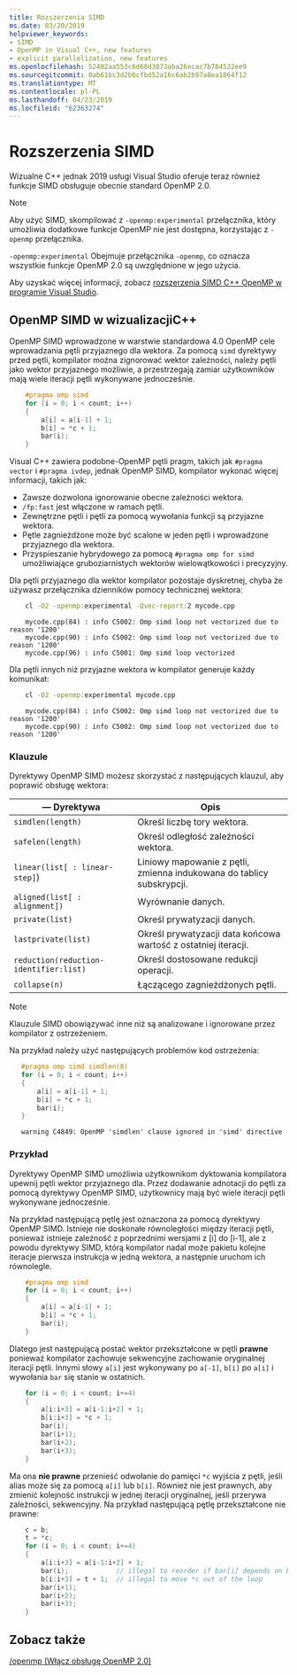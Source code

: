 ```yaml
---
title: Rozszerzenia SIMD
ms.date: 03/20/2019
helpviewer_keywords:
- SIMD
- OpenMP in Visual C++, new features
- explicit parallelization, new features
ms.openlocfilehash: 52402aa553c6d68d3073aba26ecac7b784522ee9
ms.sourcegitcommit: 0ab61bc3d2b6cfbd52a16c6ab2b97a8ea1864f12
ms.translationtype: MT
ms.contentlocale: pl-PL
ms.lasthandoff: 04/23/2019
ms.locfileid: "62363274"
---
```

# <a name="simd-extension"></a>Rozszerzenia SIMD

Wizualne C++ jednak 2019 usługi Visual Studio oferuje teraz również funkcje SIMD obsługuje obecnie standard OpenMP 2.0.

> [!NOTE]
> Aby użyć SIMD, skompilować z `-openmp:experimental` przełącznika, który umożliwia dodatkowe funkcje OpenMP nie jest dostępna, korzystając z `-openmp` przełącznika.
>
> `-openmp:experimental` Obejmuje przełącznika `-openmp`, co oznacza wszystkie funkcje OpenMP 2.0 są uwzględnione w jego użycia.

Aby uzyskać więcej informacji, zobacz [rozszerzenia SIMD C++ OpenMP w programie Visual Studio](https://devblogs.microsoft.com/cppblog/simd-extension-to-c-openmp-in-visual-studio/).

## <a name="openmp-simd-in-visual-c"></a>OpenMP SIMD w wizualizacjiC++

OpenMP SIMD wprowadzone w warstwie standardowa 4.0 OpenMP cele wprowadzania pętli przyjaznego dla wektora. Za pomocą `simd` dyrektywy przed pętli, kompilator można zignorować wektor zależności, należy pętli jako wektor przyjaznego możliwie, a przestrzegają zamiar użytkowników mają wiele iteracji pętli wykonywane jednocześnie.

```c
    #pragma omp simd
    for (i = 0; i < count; i++)
    {
        a[i] = a[i-1] + 1;
        b[i] = *c + 1;
        bar(i);
    }
```

Visual C++ zawiera podobne-OpenMP pętli pragm, takich jak `#pragma vector` i `#pragma ivdep`, jednak OpenMP SIMD, kompilator wykonać więcej informacji, takich jak:

- Zawsze dozwolona ignorowanie obecne zależności wektora.
- `/fp:fast` jest włączone w ramach pętli.
- Zewnętrzne pętli i pętli za pomocą wywołania funkcji są przyjazne wektora.
- Pętle zagnieżdżone może być scalone w jeden pętli i wprowadzone przyjaznego dla wektora.
- Przyspieszanie hybrydowego za pomocą `#pragma omp for simd` umożliwiające gruboziarnistych wektorów wielowątkowości i precyzyjny.  

Dla pętli przyjaznego dla wektor kompilator pozostaje dyskretnej, chyba że używasz przełącznika dzienników pomocy technicznej wektora:

```cmd
    cl -O2 -openmp:experimental -Qvec-report:2 mycode.cpp
```

```Output
    mycode.cpp(84) : info C5002: Omp simd loop not vectorized due to reason '1200'
    mycode.cpp(90) : info C5002: Omp simd loop not vectorized due to reason '1200'
    mycode.cpp(96) : info C5001: Omp simd loop vectorized
```

Dla pętli innych niż przyjazne wektora w kompilator generuje każdy komunikat:

```cmd
    cl -O2 -openmp:experimental mycode.cpp
```

```Output
    mycode.cpp(84) : info C5002: Omp simd loop not vectorized due to reason '1200'
    mycode.cpp(90) : info C5002: Omp simd loop not vectorized due to reason '1200'
```

### <a name="clauses"></a>Klauzule

Dyrektywy OpenMP SIMD możesz skorzystać z następujących klauzul, aby poprawić obsługę wektora:

|— Dyrektywa|Opis|
|---|---|
|`simdlen(length)`|Określ liczbę tory wektora.|
|`safelen(length)`|Określ odległość zależności wektora.|
|`linear(list[ : linear-step]`)|Liniowy mapowanie z pętli, zmienna indukowana do tablicy subskrypcji.|
|`aligned(list[ : alignment])`|Wyrównanie danych.|
|`private(list)`|Określ prywatyzacji danych.|
|`lastprivate(list)`|Określ prywatyzacji data końcowa wartość z ostatniej iteracji.|
|`reduction(reduction-identifier:list)`|Określ dostosowane redukcji operacji.|
|`collapse(n)`|Łączącego zagnieżdżonych pętli.|

> [!NOTE]
> Klauzule SIMD obowiązywać inne niż są analizowane i ignorowane przez kompilator z ostrzeżeniem.
>
> Na przykład należy użyć następujących problemów kod ostrzeżenia:
>
> ```c
>    #pragma omp simd simdlen(8)
>    for (i = 0; i < count; i++)
>    {
>        a[i] = a[i-1] + 1;
>        b[i] = *c + 1;
>        bar(i);
>    }
> ```
>
> ```Output
>    warning C4849: OpenMP 'simdlen' clause ignored in 'simd' directive
> ```

### <a name="example"></a>Przykład
  
Dyrektywy OpenMP SIMD umożliwia użytkownikom dyktowania kompilatora upewnij pętli wektor przyjaznego dla. Przez dodawanie adnotacji do pętli za pomocą dyrektywy OpenMP SIMD, użytkownicy mają być wiele iteracji pętli wykonywane jednocześnie.

Na przykład następującą pętlę jest oznaczona za pomocą dyrektywy OpenMP SIMD. Istnieje nie doskonałe równoległości między iteracji pętli, ponieważ istnieje zależność z poprzednimi wersjami z [i] do [i-1], ale z powodu dyrektywy SIMD, którą kompilator nadal może pakietu kolejne iteracje pierwsza instrukcja w jedną wektora, a następnie uruchom ich równolegle.

```c
    #pragma omp simd
    for (i = 0; i < count; i++)
    {
        a[i] = a[i-1] + 1;
        b[i] = *c + 1;
        bar(i);
    }
```

Dlatego jest następującą postać wektor przekształcone w pętli **prawne** ponieważ kompilator zachowuje sekwencyjne zachowanie oryginalnej iteracji pętli. Innymi słowy `a[i]` jest wykonywany po `a[-1]`, `b[i]` po `a[i]` i wywołania `bar` się stanie w ostatnich.

```c
    for (i = 0; i < count; i+=4)
    {
        a[i:i+3] = a[i-1:i+2] + 1;
        b[i:i+3] = *c + 1;
        bar(i);
        bar(i+1);
        bar(i+2);
        bar(i+3);
    }
```

Ma ona **nie prawne** przenieść odwołanie do pamięci `*c` wyjścia z pętli, jeśli alias może się za pomocą `a[i]` lub `b[i]`. Również nie jest prawnych, aby zmienić kolejność instrukcji w jednej iteracji oryginalnej, jeśli przerywa zależności, sekwencyjny. Na przykład następującą pętlę przekształcone nie prawne:

```c
    c = b;
    t = *c;
    for (i = 0; i < count; i+=4)
    {
        a[i:i+3] = a[i-1:i+2] + 1;
        bar(i);            // illegal to reorder if bar[i] depends on b[i]
        b[i:i+3] = t + 1;  // illegal to move *c out of the loop
        bar(i+1);
        bar(i+2);
        bar(i+3);
    }
```

## <a name="see-also"></a>Zobacz także

[/openmp (Włącz obsługę OpenMP 2.0)](../../build/reference/openmp-enable-openmp-2-0-support.md)<br/>
